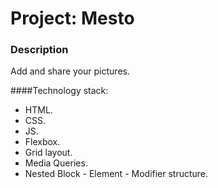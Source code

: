 # Project: Mesto

### Description

Add and share your pictures.

####Technology stack: 

* HTML.
* CSS.
* JS.
* Flexbox.
* Grid layout.
* Media Queries.
* Nested Block - Element - Modifier structure.

